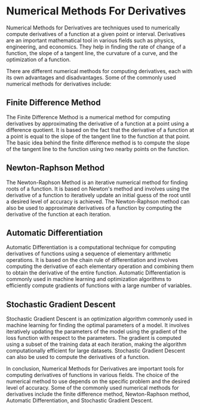 # Numerical Methods For Derivatives

Numerical Methods for Derivatives are techniques used to numerically compute derivatives of a function at a given point or interval. Derivatives are an important mathematical tool in various fields such as physics, engineering, and economics. They help in finding the rate of change of a function, the slope of a tangent line, the curvature of a curve, and the optimization of a function. 

There are different numerical methods for computing derivatives, each with its own advantages and disadvantages. Some of the commonly used numerical methods for derivatives include:

## Finite Difference Method

The Finite Difference Method is a numerical method for computing derivatives by approximating the derivative of a function at a point using a difference quotient. It is based on the fact that the derivative of a function at a point is equal to the slope of the tangent line to the function at that point. The basic idea behind the finite difference method is to compute the slope of the tangent line to the function using two nearby points on the function. 

## Newton-Raphson Method

The Newton-Raphson Method is an iterative numerical method for finding roots of a function. It is based on Newton's method and involves using the derivative of a function to iteratively update an initial guess of the root until a desired level of accuracy is achieved. The Newton-Raphson method can also be used to approximate derivatives of a function by computing the derivative of the function at each iteration. 

## Automatic Differentiation

Automatic Differentiation is a computational technique for computing derivatives of functions using a sequence of elementary arithmetic operations. It is based on the chain rule of differentiation and involves computing the derivative of each elementary operation and combining them to obtain the derivative of the entire function. Automatic Differentiation is commonly used in machine learning and optimization algorithms to efficiently compute gradients of functions with a large number of variables.

## Stochastic Gradient Descent

Stochastic Gradient Descent is an optimization algorithm commonly used in machine learning for finding the optimal parameters of a model. It involves iteratively updating the parameters of the model using the gradient of the loss function with respect to the parameters. The gradient is computed using a subset of the training data at each iteration, making the algorithm computationally efficient for large datasets. Stochastic Gradient Descent can also be used to compute the derivatives of a function.

In conclusion, Numerical Methods for Derivatives are important tools for computing derivatives of functions in various fields. The choice of the numerical method to use depends on the specific problem and the desired level of accuracy. Some of the commonly used numerical methods for derivatives include the finite difference method, Newton-Raphson method, Automatic Differentiation, and Stochastic Gradient Descent.

